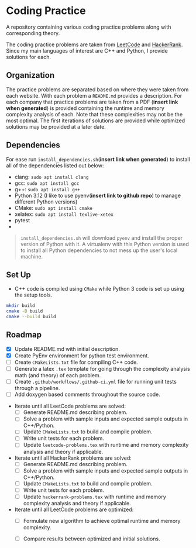 # Coding Practice
A repository containing various coding practice problems along with corresponding theory.

The coding practice problems are taken from [LeetCode](https://leetcode.com/) and [HackerRank](https://www.hackerrank.com/). Since my main languages of interest are C++ and Python, I provide solutions for each.

## Organization

The practice problems are separated based on where they were taken from each website. With each problem a `README.md` provides a description. For each company that practice problems are taken from a PDF (**insert link when generated**) is provided containing the runtime and memory complexity analysis of each. Note that these complexities may not be the most optimal. The first iterations of solutions are provided while optimized solutions may be provided at a later date.

## Dependencies
For ease run `install_dependencies.sh`(**insert link when generated**) to install all of the dependencies listed out below:
- clang: `sudo apt install clang`
- gcc: `sudo apt install gcc`
- g++: `sudo apt install g++`
- Python 3.12 (I like to use pyenv(**insert link to github repo**) to manage different Python versions)
- CMake: `sudo apt install cmake`
- xelatex: `sudo apt install texlive-xetex`
- pytest
- 
> `install_dependencies.sh` will download `pyenv` and install the proper version of Python with it. A virtualenv with this Python version is used to install all Python dependencies to not mess up the user's local machine. 

## Set Up
- C++ code is compiled using `CMake` while Python 3 code is set up using the setup tools.
```bash
mkdir build
cmake -B build
cmake --build build
```

## Roadmap

- [x] Update README.md with initial description.
- [x] Create PyEnv environment for python test environment.
- [ ] Create `CMakeLists.txt` file for compiling C++ code.
- [ ] Generate a latex `.tex` template for going through the complexity analysis math (and theory) of each problem.
- [ ] Create `.github/workflows/.github-ci.yml` file for running unit tests through a pipeline.
- [ ] Add doxygen based comments throughout the source code.
- Iterate until all LeetCode problems are solved:
  - [ ] Generate README.md describing problem.
  - [ ] Solve a problem with sample inputs and expected sample outputs in C++/Python.
  - [ ] Update `CMakeLists.txt` to build and compile problem.
  - [ ] Write unit tests for each problem.
  - [ ] Update `leetcode-problems.tex` with runtime and memory complexity analysis and theory if applicable.
- Iterate until all HackerRank problems are solved:
  - [ ] Generate README.md describing problem.
  - [ ] Solve a problem with sample inputs and expected sample outputs in C++/Python.
  - [ ] Update `CMakeLists.txt` to build and compile problem.
  - [ ] Write unit tests for each problem.
  - [ ] Update `hackerrank-problems.tex` with runtime and memory complexity analysis and theory if applicable.
- Iterate until all LeetCode problems are optimized:
  - [ ] Formulate new algorithm to achieve optimal runtime and memory complexity.
  - [ ] Compare results between optimized and initial solutions.


